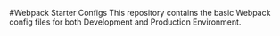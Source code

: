 #Webpack Starter Configs
This repository contains the basic Webpack config files for both Development and Production Environment.
